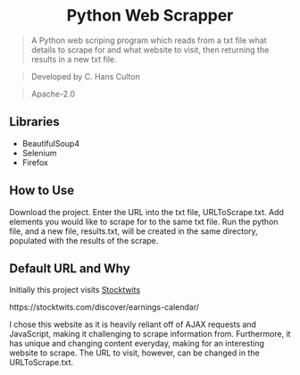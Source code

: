 <div align="center"> <h1>Python Web Scrapper</h1> </div>
            
> A Python web scriping program which reads from a txt file what details to scrape for and what website to visit, then returning the results in a new txt file.

> Developed by C. Hans Culton

> Apache-2.0

## Libraries
- BeautifulSoup4
- Selenium
- Firefox

## How to Use
Download the project. Enter the URL into the txt file, URLToScrape.txt. Add elements you would like to scrape for to the same txt file. Run the python file, and a new file, results.txt, will be created in the same directory, populated with the results of the scrape.

## Default URL and Why
<div>
<p>Initially this project visits <a href="https://stocktwits.com/discover/earnings-calendar/">Stocktwits</a></p>
            <p>https://stocktwits.com/discover/earnings-calendar/</p>
            <p>I chose this website as it is heavily reliant off of AJAX requests and JavaScript, making it challenging to scrape information from. Furthermore, it has unique and changing content everyday, making for an interesting website to scrape. The URL to visit, however, can be changed in the URLToScrape.txt.
            </div>
